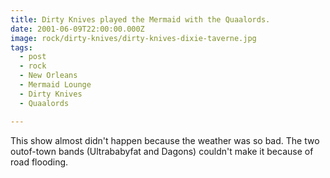 ```yaml
---
title: Dirty Knives played the Mermaid with the Quaalords.
date: 2001-06-09T22:00:00.000Z
image: rock/dirty-knives/dirty-knives-dixie-taverne.jpg
tags:
  - post 
  - rock
  - New Orleans
  - Mermaid Lounge
  - Dirty Knives
  - Quaalords

---
```


This show almost didn't happen because the weather was so bad. The two outof-town bands (Ultrababyfat and Dagons) couldn't make it because of road flooding.